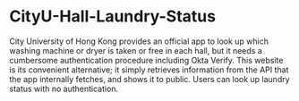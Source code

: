 # CityU-Hall-Laundry-Status
City University of Hong Kong provides an official app to look up which washing machine or dryer is taken or free in each hall, but it needs a cumbersome authentication procedure including Okta Verify. This website is its convenient alternative; it simply retrieves information from the API that the app internally fetches, and shows it to public. Users can look up laundry status with no authentication.